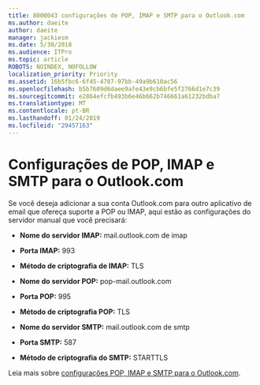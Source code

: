 ```yaml
---
title: 8000043 configurações de POP, IMAP e SMTP para o Outlook.com
ms.author: daeite
author: daeite
manager: jackiesm
ms.date: 5/30/2018
ms.audience: ITPro
ms.topic: article
ROBOTS: NOINDEX, NOFOLLOW
localization_priority: Priority
ms.assetid: 16b5fbc6-6f45-4707-97bb-49a9b610ac56
ms.openlocfilehash: b5b7609d6daee9afe43e9cb6bfe5f2766d1e7c39
ms.sourcegitcommit: e2864efcfb493b6e46b662b746661a61232bdba7
ms.translationtype: MT
ms.contentlocale: pt-BR
ms.lasthandoff: 01/24/2019
ms.locfileid: "29457163"
---
```

# <a name="pop-imap-and-smtp-settings-for-outlookcom"></a>Configurações de POP, IMAP e SMTP para o Outlook.com

Se você deseja adicionar a sua conta Outlook.com para outro aplicativo de email que ofereça suporte a POP ou IMAP, aqui estão as configurações do servidor manual que você precisará:
  
- **Nome do servidor IMAP:** mail.outlook.com de imap 
    
- **Porta IMAP:** 993 
    
- **Método de criptografia de IMAP:** TLS 
    
- **Nome do servidor POP:** pop-mail.outlook.com 
    
- **Porta POP:** 995 
    
- **Método de criptografia POP:** TLS 
    
- **Nome do servidor SMTP:** mail.outlook.com de smtp 
    
- **Porta SMTP:** 587 
    
- **Método de criptografia do SMTP:** STARTTLS 
    
Leia mais sobre [configurações POP, IMAP e SMTP para o Outlook.com](https://go.microsoft.com/fwlink/p/?linkid=2001402&amp;clcid=0x409).
  

